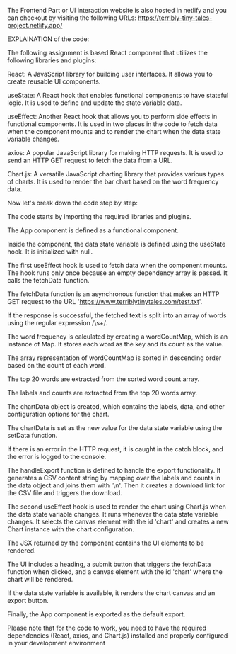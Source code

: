 The Frontend Part or UI interaction website is also hosted in netlify and you can checkout by visiting the following URLs:
https://terribly-tiny-tales-project.netlify.app/


EXPLAINATION of the code:

The following assignment  is based  React component that utilizes the following libraries and plugins:

React: A JavaScript library for building user interfaces. It allows you to create reusable UI components.

useState: A React hook that enables functional components to have stateful logic. It is used to define and update the state variable data.

useEffect: Another React hook that allows you to perform side effects in functional components. It is used in two places in the code to fetch data when the component mounts and to render the chart when the data state variable changes.

axios: A popular JavaScript library for making HTTP requests. It is used to send an HTTP GET request to fetch the data from a URL.

Chart.js: A versatile JavaScript charting library that provides various types of charts. It is used to render the bar chart based on the word frequency data.

Now let's break down the code step by step:

The code starts by importing the required libraries and plugins.

The App component is defined as a functional component.

Inside the component, the data state variable is defined using the useState hook. It is initialized with null.

The first useEffect hook is used to fetch data when the component mounts. The hook runs only once because an empty dependency array is passed. It calls the fetchData function.

The fetchData function is an asynchronous function that makes an HTTP GET request to the URL 'https://www.terriblytinytales.com/test.txt'.

If the response is successful, the fetched text is split into an array of words using the regular expression /\\s+/.

The word frequency is calculated by creating a wordCountMap, which is an instance of Map. It stores each word as the key and its count as the value.

The array representation of wordCountMap is sorted in descending order based on the count of each word.

The top 20 words are extracted from the sorted word count array.

The labels and counts are extracted from the top 20 words array.

The chartData object is created, which contains the labels, data, and other configuration options for the chart.

The chartData is set as the new value for the data state variable using the setData function.

If there is an error in the HTTP request, it is caught in the catch block, and the error is logged to the console.

The handleExport function is defined to handle the export functionality. It generates a CSV content string by mapping over the labels and counts in the data object and joins them with '\n'. Then it creates a download link for the CSV file and triggers the download.

The second useEffect hook is used to render the chart using Chart.js when the data state variable changes. It runs whenever the data state variable changes. It selects the canvas element with the id 'chart' and creates a new Chart instance with the chart configuration.

The JSX returned by the component contains the UI elements to be rendered.

The UI includes a heading, a submit button that triggers the fetchData function when clicked, and a canvas element with the id 'chart' where the chart will be rendered.

If the data state variable is available, it renders the chart canvas and an export button.

Finally, the App component is exported as the default export.

Please note that for the code to work, you need to have the required dependencies (React, axios, and Chart.js) installed and properly configured in your development environment
